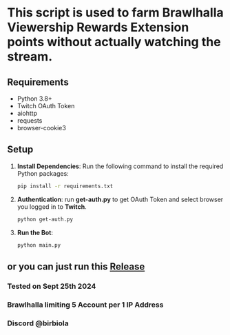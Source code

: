 # This script is used to farm Brawlhalla Viewership Rewards Extension points without actually watching the stream.

## Requirements

- Python 3.8+
- Twitch OAuth Token
- aiohttp
- requests
- browser-cookie3

## Setup

1. **Install Dependencies**: Run the following command to install the required Python packages:
   ```bash
   pip install -r requirements.txt
   
2. **Authentication**: run **get-auth.py** to get OAuth Token and select browser you logged in to **Twitch**.
   ```bash
   python get-auth.py

4. **Run the Bot**:
     ```bash
     python main.py

## or you can just run this [Release](https://github.com/birbiola/BrawlhallaViewershipRewards/releases/tag/v1.0.0)

### Tested on Sept 25th 2024
### Brawlhalla limiting 5 Account per 1 IP Address
### Discord @birbiola
